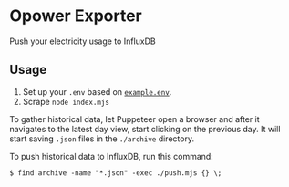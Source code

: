 # Opower Exporter

Push your electricity usage to InfluxDB

## Usage

1. Set up your `.env` based on [`example.env`](./example.env).
2. Scrape `node index.mjs`

To gather historical data, let Puppeteer open a browser and after it navigates
to the latest day view, start clicking on the previous day. It will start saving
`.json` files in the `./archive` directory.

To push historical data to InfluxDB, run this command:

    $ find archive -name "*.json" -exec ./push.mjs {} \;
